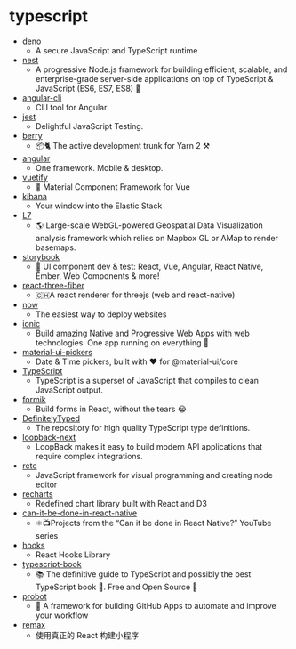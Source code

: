 # typescript
- [deno](https://github.com/denoland/deno)
  - A secure JavaScript and TypeScript runtime
- [nest](https://github.com/nestjs/nest)
  - A progressive Node.js framework for building efficient, scalable, and enterprise-grade server-side applications on top of TypeScript & JavaScript (ES6, ES7, ES8) 🚀
- [angular-cli](https://github.com/angular/angular-cli)
  - CLI tool for Angular
- [jest](https://github.com/facebook/jest)
  - Delightful JavaScript Testing.
- [berry](https://github.com/yarnpkg/berry)
  - 📦🐈 The active development trunk for Yarn 2 ⚒
- [angular](https://github.com/angular/angular)
  - One framework. Mobile & desktop.
- [vuetify](https://github.com/vuetifyjs/vuetify)
  - 🐉 Material Component Framework for Vue
- [kibana](https://github.com/elastic/kibana)
  - Your window into the Elastic Stack
- [L7](https://github.com/antvis/L7)
  - 🌎 Large-scale WebGL-powered Geospatial Data Visualization analysis framework which relies on Mapbox GL or AMap to render basemaps.
- [storybook](https://github.com/storybookjs/storybook)
  - 📓 UI component dev & test: React, Vue, Angular, React Native, Ember, Web Components & more!
- [react-three-fiber](https://github.com/react-spring/react-three-fiber)
  - 🇨🇭A react renderer for threejs (web and react-native)
- [now](https://github.com/zeit/now)
  - The easiest way to deploy websites
- [ionic](https://github.com/ionic-team/ionic)
  - Build amazing Native and Progressive Web Apps with web technologies. One app running on everything 🎉
- [material-ui-pickers](https://github.com/mui-org/material-ui-pickers)
  - Date & Time pickers, built with ❤️ for @material-ui/core
- [TypeScript](https://github.com/microsoft/TypeScript)
  - TypeScript is a superset of JavaScript that compiles to clean JavaScript output.
- [formik](https://github.com/jaredpalmer/formik)
  - Build forms in React, without the tears 😭
- [DefinitelyTyped](https://github.com/DefinitelyTyped/DefinitelyTyped)
  - The repository for high quality TypeScript type definitions.
- [loopback-next](https://github.com/strongloop/loopback-next)
  - LoopBack makes it easy to build modern API applications that require complex integrations.
- [rete](https://github.com/retejs/rete)
  - JavaScript framework for visual programming and creating node editor
- [recharts](https://github.com/recharts/recharts)
  - Redefined chart library built with React and D3
- [can-it-be-done-in-react-native](https://github.com/wcandillon/can-it-be-done-in-react-native)
  - ⚛️📺Projects from the “Can it be done in React Native?” YouTube series
- [hooks](https://github.com/umijs/hooks)
  - React Hooks Library
- [typescript-book](https://github.com/basarat/typescript-book)
  - 📚 The definitive guide to TypeScript and possibly the best TypeScript book 📖. Free and Open Source 🌹
- [probot](https://github.com/probot/probot)
  - 🤖 A framework for building GitHub Apps to automate and improve your workflow
- [remax](https://github.com/remaxjs/remax)
  - 使用真正的 React 构建小程序
